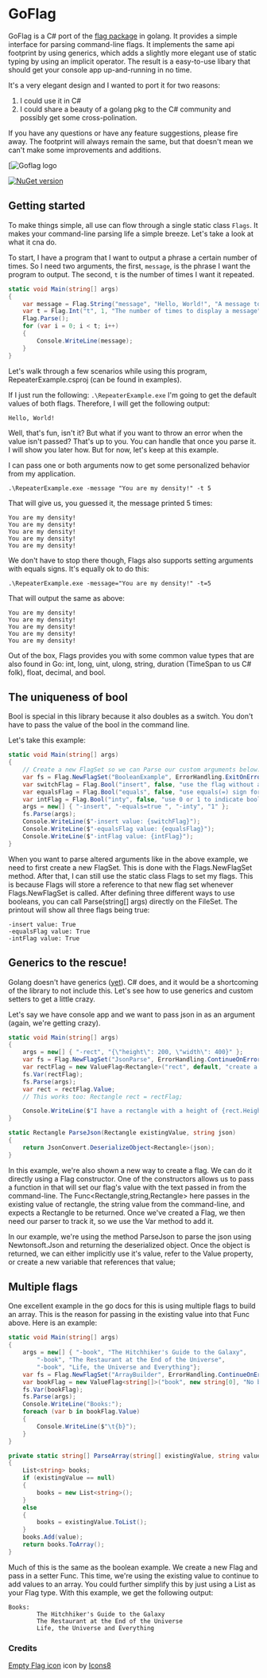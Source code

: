 # GoFlag

GoFlag is a C# port of the [flag package](https://golang.org/pkg/flag/) in golang. It provides a simple interface for parsing command-line flags. It implements the same api footprint by using generics, which adds a slightly more elegant use of static typing by using an implicit operator. The result is a easy-to-use libary that should get your console app up-and-running in no time.

It's a very elegant design and I wanted to port it for two reasons:

1. I could use it in C#
2. I could share a beauty of a golang pkg to the C# community and possibly get some cross-polination.

If you have any questions or have any feature suggestions, please fire away. The footprint will always remain the same, but that doesn't mean we can't make some improvements and additions.

[![Goflag logo](https://github.com/mikeruhl/goflag/blob/main/goflag-icon.png)

[![NuGet version](https://badge.fury.io/nu/Goflag.svg)](https://badge.fury.io/nu/Goflag)

## Getting started

To make things simple, all use can flow through a single static class `Flags`. It makes your command-line parsing life a simple breeze. Let's take a look at what it cna do.

To start, I have a program that I want to output a phrase a certain number of times. So I need two arguments, the first, `message`, is the phrase I want the program to output. The second, `t` is the number of times I want it repeated.

```C#
static void Main(string[] args)
{
    var message = Flag.String("message", "Hello, World!", "A message to display in the console.");
    var t = Flag.Int("t", 1, "The number of times to display a message");
    Flag.Parse();
    for (var i = 0; i < t; i++)
    {
        Console.WriteLine(message);
    }
}
```

Let's walk through a few scenarios while using this program, RepeaterExample.csproj (can be found in examples).

If I just run the following:
`.\RepeaterExample.exe`
I'm going to get the default values of both flags. Therefore, I will get the following output:

```
Hello, World!
```

Well, that's fun, isn't it? But what if you want to throw an error when the value isn't passed? That's up to you. You can handle that once you parse it. I will show you later how. But for now, let's keep at this example.

I can pass one or both arguments now to get some personalized behavior from my application.

```
.\RepeaterExample.exe -message "You are my density!" -t 5
```

That will give us, you guessed it, the message printed 5 times:

```
You are my density!
You are my density!
You are my density!
You are my density!
You are my density!
```

We don't have to stop there though, Flags also supports setting arguments with equals signs. It's equally ok to do this:

```
.\RepeaterExample.exe -message="You are my density!" -t=5
```

That will output the same as above:

```
You are my density!
You are my density!
You are my density!
You are my density!
You are my density!
```

Out of the box, Flags provides you with some common value types that are also found in Go: int, long, uint, ulong, string, duration (TimeSpan to us C# folk), float, decimal, and bool.

## The uniqueness of bool

Bool is special in this library because it also doubles as a switch. You don't have to pass the value of the bool in the command line.

Let's take this example:

```C#
static void Main(string[] args)
{
    // Create a new FlagSet so we can Parse our custom arguments below.
    var fs = Flag.NewFlagSet("BooleanExample", ErrorHandling.ExitOnError);
    var switchFlag = Flag.Bool("insert", false, "use the flag without a value as a bool as a switch");
    var equalsFlag = Flag.Bool("equals", false, "use equals(=) sign format as well");
    var intFlag = Flag.Bool("inty", false, "use 0 or 1 to indicate bool value");
    args = new[] { "-insert", "-equals=true ", "-inty", "1" };
    fs.Parse(args);
    Console.WriteLine($"-insert value: {switchFlag}");
    Console.WriteLine($"-equalsFlag value: {equalsFlag}");
    Console.WriteLine($"-intFlag value: {intFlag}");
}
```

When you want to parse altered arguments like in the above example, we need to first create a new FlagSet. This is done with the Flags.NewFlagSet method. After that, I can still use the static class Flags to set my flags. This is because Flags will store a reference to that new flag set whenever Flags.NewFlagSet is called. After defining three different ways to use booleans, you can call Parse(string[] args) directly on the FileSet. The printout will show all three flags being true:

```
-insert value: True
-equalsFlag value: True
-intFlag value: True
```

## Generics to the rescue!

Golang doesn't have generics ([yet](https://github.com/golang/go/issues/39716)). C# does, and it would be a shortcoming of the library to not include this. Let's see how to use generics and custom setters to get a little crazy.

Let's say we have console app and we want to pass json in as an argument (again, we're getting crazy).

```C#
static void Main(string[] args)
{
    args = new[] { "-rect", "{\"height\": 200, \"width\": 400}" };
    var fs = Flag.NewFlagSet("JsonParse", ErrorHandling.ContinueOnError);
    var rectFlag = new ValueFlag<Rectangle>("rect", default, "create a rectangle from json", ParseJson);
    fs.Var(rectFlag);
    fs.Parse(args);
    var rect = rectFlag.Value;
    // This works too: Rectangle rect = rectFlag;

    Console.WriteLine($"I have a rectangle with a height of {rect.Height} and a width of {rect.Width}");
}

static Rectangle ParseJson(Rectangle existingValue, string json)
{
    return JsonConvert.DeserializeObject<Rectangle>(json);
}
```

In this example, we're also shown a new way to create a flag. We can do it directly using a Flag<T> constructor. One of the constructors allows us to pass a function in that will set our flag's value with the text passed in from the command-line. The Func<Rectangle,string,Rectangle> here passes in the existing value of rectangle, the string value from the command-line, and expects a Rectangle to be returned. Once we've created a Flag, we then need our parser to track it, so we use the Var method to add it.

In our example, we're using the method ParseJson to parse the json using Newtonsoft.Json and returning the deserialized object. Once the object is returned, we can either implicitly use it's value, refer to the Value property, or create a new variable that references that value;

## Multiple flags

One excellent example in the go docs for this is using multiple flags to build an array. This is the reason for passing in the existing value into that Func above. Here is an example:

```C#
static void Main(string[] args)
{
    args = new[] { "-book", "The Hitchhiker's Guide to the Galaxy",
        "-book", "The Restaurant at the End of the Universe",
        "-book", "Life, the Universe and Everything"};
    var fs = Flag.NewFlagSet("ArrayBuilder", ErrorHandling.ContinueOnError);
    var bookFlag = new ValueFlag<string[]>("book", new string[0], "No b", ParseArray);
    fs.Var(bookFlag);
    fs.Parse(args);
    Console.WriteLine("Books:");
    foreach (var b in bookFlag.Value)
    {
        Console.WriteLine($"\t{b}");
    }
}

private static string[] ParseArray(string[] existingValue, string value)
{
    List<string> books;
    if (existingValue == null)
    {
        books = new List<string>();
    }
    else
    {
        books = existingValue.ToList();
    }
    books.Add(value);
    return books.ToArray();
}

```

Much of this is the same as the boolean example. We create a new Flag<T> and pass in a setter Func. This time, we're using the existing value to continue to add values to an array. You could further simplify this by just using a List<string> as your Flag type. With this example, we get the following output:

```
Books:
        The Hitchhiker's Guide to the Galaxy
        The Restaurant at the End of the Universe
        Life, the Universe and Everything
```

### Credits

<a target="_blank" href="https://icons8.com/icons/set/empty-flag">Empty Flag icon</a> icon by <a target="_blank" href="https://icons8.com">Icons8</a>
